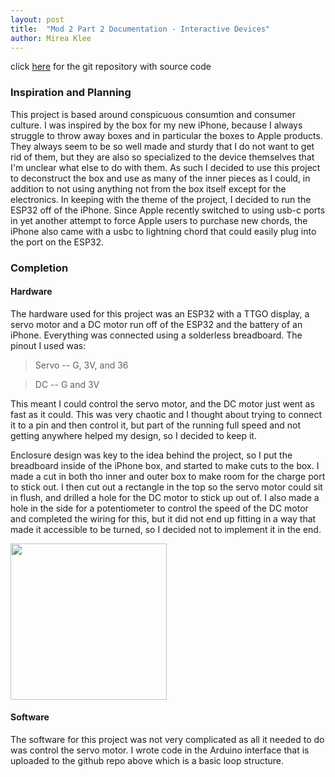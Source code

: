 ```yaml
---
layout: post
title:  "Mod 2 Part 2 Documentation - Interactive Devices"
author: Mirea Klee
---
```


click [here](https://github.com/miiklee/creative-embedded-systems-mod3.git) for the git repository with source code


### Inspiration and Planning
This project is based around conspicuous consumtion and consumer culture. I was inspired by the box for my new iPhone, because
I always struggle to throw away boxes and in particular the boxes to Apple products. They always seem to be so well made and sturdy
that I do not want to get rid of them, but they are also so specialized to the device themselves that I'm unclear what else to
do with them. As such I decided to use this project to deconstruct the box and use as many of the inner pieces as I could, in addition 
to not using anything not from the box itself except for the electronics. In keeping with the theme of the project, I decided to run
the ESP32 off of the iPhone. Since Apple recently switched to using usb-c ports in yet another attempt to force Apple users to purchase
new chords, the iPhone also came with a usbc to lightning chord that could easily plug into the port on the ESP32.


### Completion
#### Hardware
The hardware used for this project was an ESP32 with a TTGO display, a servo motor and a DC motor run off of the ESP32 and the battery
of an iPhone. Everything was connected using a solderless breadboard. The pinout I used was:

> Servo -- G, 3V, and 36

> DC -- G and 3V


This meant I could control the servo motor, and the DC motor just went as fast as it could. This was very chaotic and I thought
about trying to connect it to a pin and then control it, but part of the running full speed and not getting anywhere helped my
design, so I decided to keep it.

Enclosure design was key to the idea behind the project, so I put the breadboard inside of the iPhone box, and started to make cuts to the
box. I made a cut in both tho inner and outer box to make room for the charge port to stick out. I then cut out a rectangle in the top so the servo motor could sit in flush, and drilled a hole for the DC motor to stick up out of. I also made a hole in the side for a potentiometer to control the speed of the DC motor and completed the wiring for this, but it did not end up fitting in a way that made it accessible to be turned, so I decided not to implement it in the end. 

<img src= "https://drive.google.com/file/d/1XHdsIkDk06RirLGUeSLesRFW2zXST0Cn/view" style= "width: 250px">


#### Software
The software for this project was not very complicated as all it needed to do was control the servo motor. I wrote code in the Arduino interface
that is uploaded to the github repo above which is a basic loop structure. 



